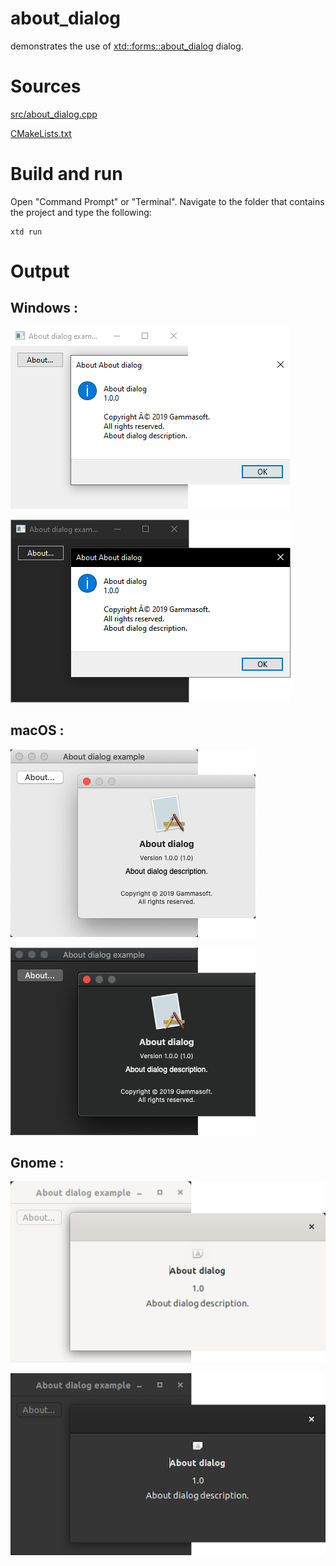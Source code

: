 # about_dialog

demonstrates the use of [xtd::forms::about_dialog](../../../src/xtd_forms/include/xtd/forms/about_dialog.hpp) dialog.

# Sources

[src/about_dialog.cpp](src/about_dialog.cpp)

[CMakeLists.txt](CMakeLists.txt)

# Build and run

Open "Command Prompt" or "Terminal". Navigate to the folder that contains the project and type the following:

```shell
xtd run
```

# Output

## Windows :

![Screenshot](../../../docs/pictures/examples/about_dialog_w.png)

![Screenshot](../../../docs/pictures/examples/about_dialog_wd.png)

## macOS :

![Screenshot](../../../docs/pictures/examples/about_dialog_m.png)

![Screenshot](../../../docs/pictures/examples/about_dialog_md.png)

## Gnome :

![Screenshot](../../../docs/pictures/examples/about_dialog_g.png)

![Screenshot](../../../docs/pictures/examples/about_dialog_gd.png)
